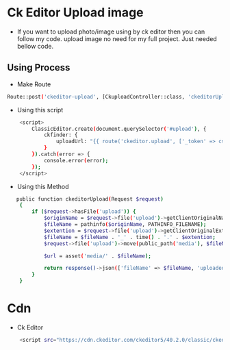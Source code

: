 # Ck Editor Upload image

-   If you want to upload photo/image using by ck editor then you can follow my code. upload image no need for my full project. Just needed bellow code.

## Using Process

-   Make Route

```bash
Route::post('ckeditor-upload', [CkuploadController::class, 'ckeditorUpload'])->name('ckeditor.upload');
```

-   Using this script

```bash
    <script>
        ClassicEditor.create(document.querySelector('#upload'), {
            ckfinder: {
                uploadUrl: "{{ route('ckeditor.upload', ['_token' => csrf_token()]) }}"
            }
        }).catch(error => {
            console.error(error);
        });
    </script>
```

-   Using this Method

```bash
   public function ckeditorUpload(Request $request)
    {
        if ($request->hasFile('upload')) {
            $originName = $request->file('upload')->getClientOriginalName();
            $fileName = pathinfo($originName, PATHINFO_FILENAME);
            $extention = $request->file('upload')->getClientOriginalExtension();
            $fileName = $fileName . '_' . time() . '.' . $extention;
            $request->file('upload')->move(public_path('media'), $fileName);

            $url = asset('media/' . $fileName);

            return response()->json(['fileName' => $fileName, 'uploaded' => 1, 'url' => $url]);
        }
    }
```

# Cdn

-   Ck Editor

```bash
    <script src="https://cdn.ckeditor.com/ckeditor5/40.2.0/classic/ckeditor.js"></script>
```
